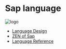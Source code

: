 # Sap language

![logo](./SAP_logo_web.png)

- [Language Design](./Design.md)
- [ZEN of Sap](./ZEN.md)
- [Language Reference](./reference/README.md)

